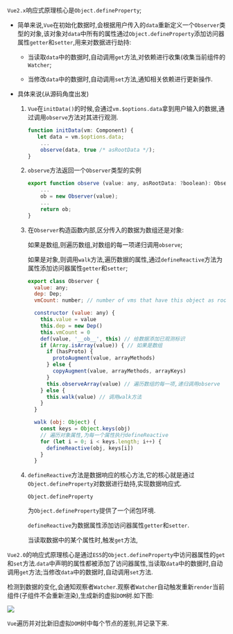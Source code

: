 `Vue2.x`响应式原理核心是`Object.defineProperty`;

- 简单来说,`Vue`在初始化数据时,会根据用户传入的`data`重新定义一个`Observer`类型的对象,该对象对`data`中所有的属性通过`Object.defineProperty`添加访问器属性`getter`和`setter`,用来对数据进行劫持:

  - 当读取`data`中的数据时,自动调用`get`方法,对依赖进行收集(收集当前组件的`Watcher`;

  - 当修改`data`中的数据时,自动调用`set`方法,通知相关依赖进行更新操作.

- 具体来说(从源码角度出发)

  1. `Vue`在`initData()`的时候,会通过`vm.$options.data`拿到用户输入的数据,通过调用`observe`方法对其进行观测.

     ```js
     function initData(vm: Component) {
     	let data = vm.$options.data;
         ...
         observe(data, true /* asRootData */);
     }
     ```

  2. `observe`方法返回一个`Observer`类型的实例

     ```js
     export function observe (value: any, asRootData: ?boolean): Observer | void {
         ...
         ob = new Observer(value);
         ...
         return ob;
     }
     ```

  3. 在`Observer`构造函数内部,区分传入的数据为数组还是对象:

     如果是数组,则遍历数组,对数组的每一项递归调用`observe`;

     如果是对象,则调用`walk`方法,遍历数据的属性,通过`defineReactive`方法为属性添加访问器属性`getter`和`setter`;

     ```js
     export class Observer {
       value: any;
       dep: Dep;
       vmCount: number; // number of vms that have this object as root $data
     
       constructor (value: any) {
         this.value = value
         this.dep = new Dep()
         this.vmCount = 0
         def(value, '__ob__', this) // 给数据添加已观测标识
         if (Array.isArray(value)) { // 如果是数组
           if (hasProto) {
             protoAugment(value, arrayMethods)
           } else {
             copyAugment(value, arrayMethods, arrayKeys)
           }
           this.observeArray(value) // 遍历数组的每一项,递归调用observe
         } else {
           this.walk(value) // 调用walk方法
         }
       }
     
       walk (obj: Object) {
         const keys = Object.keys(obj)
         // 遍历对象属性,为每一个属性执行defineReactive
         for (let i = 0; i < keys.length; i++) {
           defineReactive(obj, keys[i])
         }
       }
     ```

     

  4. `defineReactive`方法是数据响应的核心方法,它的核心就是通过`Object.defineProperty`对数据进行劫持,实现数据响应式.

     `Object.defineProperty`

     

     

     为`Object.defineProperty`提供了一个闭包环境.

     `defineReactive`为数据属性添加访问器属性`getter`和`setter`.

     当读取数据中的某个属性时,触发`get`方法,





`Vue2.0`的响应式原理核心是通过`ES5`的`Object.defineProperty`中访问器属性的`get`和`set`方法.`data`中声明的属性都被添加了访问器属性,当读取`data`中的数据时,自动调用`get`方法;当修改`data`中的数据时,自动调用`set`方法.

检测到数据的变化,会通知观察者`Watcher`.观察者`Watcher`自动触发重新`render`当前组件(子组件不会重新渲染),生成新的虚拟`DOM`树.如下图:

![](https://gitee.com/ljf52007/note/raw/master/images/Vue/vue2.0%E5%93%8D%E5%BA%94%E5%BC%8F%E5%8E%9F%E7%90%861.png)

`Vue`遍历并对比新旧虚拟`DOM`树中每个节点的差别,并记录下来.

